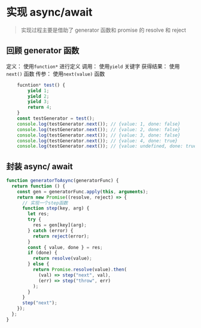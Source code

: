 # 实现 async/await

> 实现过程主要是借助了 generator 函数和 promise 的 resolve 和 reject

## 回顾 generator 函数

定义： 使用`function*` 进行定义
调用： 使用`yield` 关键字
获得结果： 使用`next()` 函数
传参： 使用`next(value)` 函数

```js
    fucntion* test() {
        yield 1;
        yield 2;
        yield 3;
        return 4;
    }
    const testGenerator = test();
    console.log(testGenerator.next()); // {value: 1, done: false}
    console.log(testGenerator.next()); // {value: 2, done: false}
    console.log(testGenerator.next()); // {value: 3, done: false}
    console.log(testGenerator.next()); // {value: 4, done: true}
    console.log(testGenerator.next()); // {value: undefined, done: true}
```

## 封装 async/ await

```js
function generatorToAsync(generatorFunc) {
  return function () {
    const gen = generatorFunc.apply(this, arguments);
    return new Promise((resolve, reject) => {
      // 实现一个step函数
      function step(key, arg) {
        let res;
        try {
          res = gen[key](arg);
        } catch (error) {
          return reject(error);
        }
        const { value, done } = res;
        if (done) {
          return resolve(value);
        } else {
          return Promise.resolve(value).then(
            (val) => step("next", val),
            (err) => step("throw", err)
          );
        }
      }
      step("next");
    });
  };
}
```
